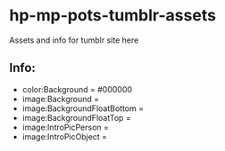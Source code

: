 # hp-mp-pots-tumblr-assets
Assets and info for tumblr site here

## Info:
- color:Background = #000000
- image:Background = 
- image:BackgroundFloatBottom =
- image:BackgroundFloatTop =
- image:IntroPicPerson =
- image:IntroPicObject = 
